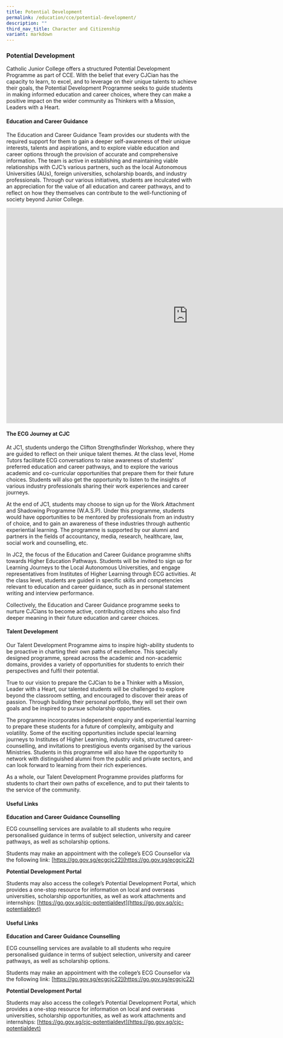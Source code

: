 ```yaml
---
title: Potential Development
permalink: /education/cce/potential-development/
description: ""
third_nav_title: Character and Citizenship
variant: markdown
---
```

### Potential Development

Catholic Junior College offers a structured Potential Development Programme as part of CCE. With the belief that every CJCian has the capacity to learn, to excel, and to leverage on their unique talents to achieve their goals, the Potential Development Programme seeks to guide students in making informed education and career choices, where they can make a positive impact on the wider community as Thinkers with a Mission, Leaders with a Heart.

#### **Education and Career Guidance**

The Education and Career Guidance Team provides our students with the required support for them to gain a deeper self-awareness of their unique interests, talents and aspirations, and to explore viable education and career options through the provision of accurate and comprehensive information. The team is active in establishing and maintaining viable relationships with CJC’s various partners, such as the local Autonomous Universities (AUs), foreign universities, scholarship boards, and industry professionals. Through our various initiatives, students are inculcated with an appreciation for the value of all education and career pathways, and to reflect on how they themselves can contribute to the well-functioning of society beyond Junior College.

<iframe src="https://docs.google.com/presentation/d/e/2PACX-1vTeaKKkpWEk3vqCobJIkuVCmvQEHZ__U0cMi7utslc_j1OR4FJQOGQgBnUgOz7QwsZjNtVul_wl1pdb/embed?start=false&amp;loop=false&amp;delayms=3000" frameborder="0" width="960" height="569" allowfullscreen="true"></iframe>

#### **The ECG Journey at CJC**

At JC1, students undergo the Clifton Strengthsfinder Workshop, where they are guided to reflect on their unique talent themes. At the class level, Home Tutors facilitate ECG conversations to raise awareness of students’ preferred education and career pathways, and to explore the various academic and co-curricular opportunities that prepare them for their future choices. Students will also get the opportunity to listen to the insights of various industry professionals sharing their work experiences and career journeys. 

  

At the end of JC1, students may choose to sign up for the Work Attachment and Shadowing Programme (W.A.S.P). Under this programme, students would have opportunities to be mentored by professionals from an industry of choice, and to gain an awareness of these industries through authentic experiential learning. The programme is supported by our alumni and partners in the fields of accountancy, media, research, healthcare, law, social work and counselling, etc.

  

In JC2, the focus of the Education and Career Guidance programme shifts towards Higher Education Pathways. Students will be invited to sign up for Learning Journeys to the Local Autonomous Universities, and engage representatives from Institutes of Higher Learning through ECG activities. At the class level, students are guided in specific skills and competencies relevant to education and career guidance, such as in personal statement writing and interview performance.

  

Collectively, the Education and Career Guidance programme seeks to nurture CJCians to become active, contributing citizens who also find deeper meaning in their future education and career choices.

#### **Talent Development**

Our Talent Development Programme aims to inspire high-ability students to be proactive in charting their own paths of excellence. This specially designed programme, spread across the academic and non-academic domains, provides a variety of opportunities for students to enrich their perspectives and fulfil their potential.  

  

True to our vision to prepare the CJCian to be a Thinker with a Mission, Leader with a Heart, our talented students will be challenged to explore beyond the classroom setting, and encouraged to discover their areas of passion. Through building their personal portfolio, they will set their own goals and be inspired to pursue scholarship opportunities.

  

The programme incorporates independent enquiry and experiential learning to prepare these students for a future of complexity, ambiguity and volatility. Some of the exciting opportunities include special learning journeys to Institutes of Higher Learning, industry visits, structured career-counselling, and invitations to prestigious events organised by the various Ministries. Students in this programme will also have the opportunity to network with distinguished alumni from the public and private sectors, and can look forward to learning from their rich experiences.

  

As a whole, our Talent Development Programme provides platforms for students to chart their own paths of excellence, and to put their talents to the service of the community.

#### **Useful Links**

**Education and Career Guidance Counselling**

ECG counselling services are available to all students who require personalised guidance in terms of subject selection, university and career pathways, as well as scholarship options.

  

Students may make an appointment with the college’s ECG Counsellor via the following link:&nbsp;[https://go.gov.sg/ecgcjc22](https://go.gov.sg/ecgcjc22)


**Potential Development Portal**

Students may also access the college’s Potential Development Portal, which provides a one-stop resource for information on local and overseas universities, scholarship opportunities, as well as work attachments and internships:&nbsp;[https://go.gov.sg/cjc-potentialdevt](https://go.gov.sg/cjc-potentialdevt)

#### Useful Links

**Education and Career Guidance Counselling**

ECG counselling services are available to all students who require personalised guidance in terms of subject selection, university and career pathways, as well as scholarship options.

Students may make an appointment with the college’s ECG Counsellor via the following link:&nbsp;[https://go.gov.sg/ecgcjc22](https://go.gov.sg/ecgcjc22)

**Potential Development Portal**

Students may also access the college’s Potential Development Portal, which provides a one-stop resource for information on local and overseas universities, scholarship opportunities, as well as work attachments and internships:&nbsp;[https://go.gov.sg/cjc-potentialdevt](https://go.gov.sg/cjc-potentialdevt)
